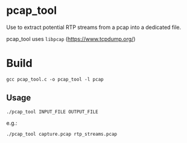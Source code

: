 # pcap_tool

Use to extract potential RTP streams from a pcap into a dedicated file.

pcap_tool uses `libpcap` (https://www.tcpdump.org/)

# Build

```gcc pcap_tool.c -o pcap_tool -l pcap```

## Usage

```./pcap_tool INPUT_FILE OUTPUT_FILE```

e.g.:

```./pcap_tool capture.pcap rtp_streams.pcap```
